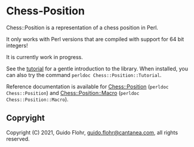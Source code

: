 # Chess-Position

Chess::Position is a representation of a chess position in Perl.

It only works with Perl versions that are compiled with support for 64
bit integers!

It is currently work in progress.

See the [tutorial](lib/Chess/Position/Tutorial.pod) for a gentle introduction
to the library.  When installed, you can also try the command
`perldoc Chess::Position::Tutorial`.

Reference documentation is available for
[Chess::Position](lib/Chess/Position.pod) (`perldoc Chess::Position`)
and
[Chess::Position::Macro](lib/Chess/Position/Macro.pod)
(`perldoc Chess::Position::Macro`).


## Copryight

Copyright (C) 2021, Guido Flohr, guido.flohr@cantanea.com, all rights reserved.
